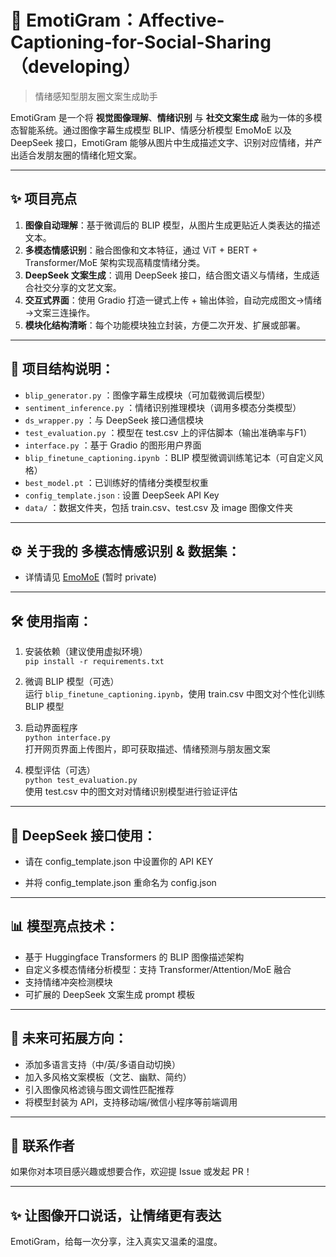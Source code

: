 # 📸 EmotiGram：Affective-Captioning-for-Social-Sharing （developing）

> 情绪感知型朋友圈文案生成助手

EmotiGram 是一个将 **视觉图像理解**、**情绪识别** 与 **社交文案生成** 融为一体的多模态智能系统。通过图像字幕生成模型 BLIP、情感分析模型 EmoMoE 以及 DeepSeek 接口，EmotiGram 能够从图片中生成描述文字、识别对应情绪，并产出适合发朋友圈的情绪化短文案。

---

## ✨ 项目亮点

1. **图像自动理解**：基于微调后的 BLIP 模型，从图片生成更贴近人类表达的描述文本。
2. **多模态情感识别**：融合图像和文本特征，通过 ViT + BERT + Transformer/MoE 架构实现高精度情绪分类。
3. **DeepSeek 文案生成**：调用 DeepSeek 接口，结合图文语义与情绪，生成适合社交分享的文艺文案。
4. **交互式界面**：使用 Gradio 打造一键式上传 + 输出体验，自动完成图文→情绪→文案三连操作。
5. **模块化结构清晰**：每个功能模块独立封装，方便二次开发、扩展或部署。

---

## 📁 项目结构说明：

- `blip_generator.py` ：图像字幕生成模块（可加载微调后模型）
- `sentiment_inference.py` ：情绪识别推理模块（调用多模态分类模型）
- `ds_wrapper.py` ：与 DeepSeek 接口通信模块
- `test_evaluation.py` ：模型在 test.csv 上的评估脚本（输出准确率与F1）
- `interface.py` ：基于 Gradio 的图形用户界面
- `blip_finetune_captioning.ipynb` ：BLIP 模型微调训练笔记本（可自定义风格）
- `best_model.pt` ：已训练好的情绪分类模型权重
- `config_template.json` : 设置 DeepSeek API Key
- `data/` ：数据文件夹，包括 train.csv、test.csv 及 image 图像文件夹

---
## ⚙️ 关于我的 多模态情感识别 & 数据集：

- 详情请见 [EmoMoE](https://github.com/MilleXi/EmoMoE) (暂时 private)


---

## 🛠 使用指南：

1. 安装依赖（建议使用虚拟环境）  
   `pip install -r requirements.txt`

2. 微调 BLIP 模型（可选）  
   运行 `blip_finetune_captioning.ipynb`，使用 train.csv 中图文对个性化训练 BLIP 模型

3. 启动界面程序  
   `python interface.py`  
   打开网页界面上传图片，即可获取描述、情绪预测与朋友圈文案

4. 模型评估（可选）  
   `python test_evaluation.py`  
   使用 test.csv 中的图文对对情绪识别模型进行验证评估

---

## 🔐 **DeepSeek 接口使用：**

- 请在 config_template.json 中设置你的 API KEY

- 并将 config_template.json 重命名为 config.json

---

## 📊 **模型亮点技术：**

- 基于 Huggingface Transformers 的 BLIP 图像描述架构
- 自定义多模态情绪分析模型：支持 Transformer/Attention/MoE 融合
- 支持情绪冲突检测模块
- 可扩展的 DeepSeek 文案生成 prompt 模板

---

## 🎯 **未来可拓展方向：**

- 添加多语言支持（中/英/多语自动切换）
- 加入多风格文案模板（文艺、幽默、简约）
- 引入图像风格滤镜与图文调性匹配推荐
- 将模型封装为 API，支持移动端/微信小程序等前端调用

---

## 📮 **联系作者**

如果你对本项目感兴趣或想要合作，欢迎提 Issue 或发起 PR！

---

## ✨ **让图像开口说话，让情绪更有表达**  
EmotiGram，给每一次分享，注入真实又温柔的温度。
